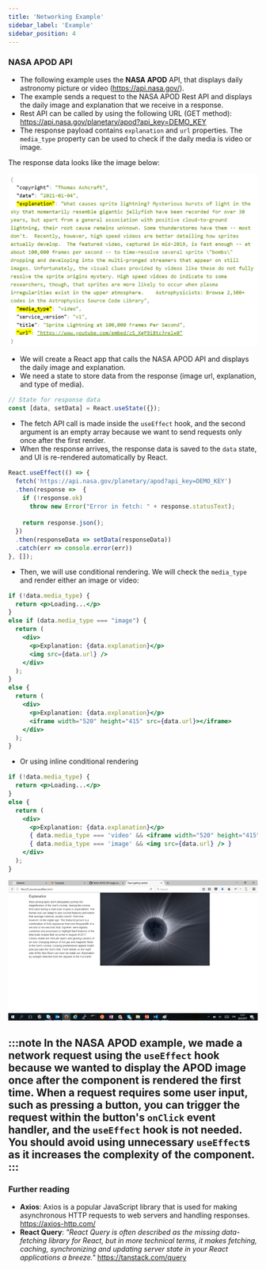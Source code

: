 ```yaml
---
title: 'Networking Example'
sidebar_label: 'Example'
sidebar_position: 4
---
```

### NASA APOD API
- The following example uses the **NASA APOD** API, that displays daily astronomy picture or video (https://api.nasa.gov/).
- The example sends a request to the NASA APOD Rest API and displays the daily image and explanation that we receive in a response.
- Rest API can be called by using the following URL (GET method):
https://api.nasa.gov/planetary/apod?api_key=DEMO_KEY
- The response payload contains `explanation` and `url` properties. The `media_type` property can be used to check if the daily media is video or image.

The response data looks like the image below:

![Nasa API response](./img/nasa1.png)

- We will create a React app that calls the NASA APOD API and displays the daily image and explanation.
- We need a state to store data from the response (image url, explanation, and type of media).
```js
// State for response data
const [data, setData] = React.useState({});
```

- The fetch API call is made inside the `useEffect` hook, and the second argument is an empty array because we want to send requests only once after the first render.
- When the response arrives, the response data is saved to the `data` state, and UI is re-rendered automatically by React.
```js
React.useEffect(() => {
  fetch('https://api.nasa.gov/planetary/apod?api_key=DEMO_KEY')
  .then(response =>  { 
    if (!response.ok)
      throw new Error("Error in fetch: " + response.statusText);  
    
    return response.json();
  })
  .then(responseData => setData(responseData))
  .catch(err => console.error(err))
}, []);
```
- Then, we will use conditional rendering. We will check the `media_type` and render either an image or video:
```jsx
if (!data.media_type) {
  return <p>Loading...</p>
}
else if (data.media_type === "image") {
  return (
    <div>
      <p>Explanation: {data.explanation}</p>
      <img src={data.url} />
    </div>
  );
}
else {
  return (
    <div>
      <p>Explanation: {data.explanation}</p>
      <iframe width="520" height="415" src={data.url}></iframe>
    </div>
  );
}
```
- Or using inline conditional rendering
```jsx
if (!data.media_type) {
  return <p>Loading...</p>
}
else {
  return (
    <div>
      <p>Explanation: {data.explanation}</p>
      { data.media_type === 'video' && <iframe width="520" height="415" src={data.url}></iframe> }          
      { data.media_type === 'image' && <img src={data.url} /> }
    </div>
  );
}
```
![Nasa API example](./img/nasa2.png)

:::note
In the NASA APOD example, we made a network request using the `useEffect` hook because we wanted to display the APOD image once after the component is rendered the first time. When a request requires some user input, such as pressing a button, you can trigger the request within the button's `onClick` event handler, and the `useEffect` hook is not needed. You should avoid using unnecessary `useEffect`s as it increases the complexity of the component.
:::
---
### Further reading
- **Axios**: Axios is a popular JavaScript library that is used for making asynchronous HTTP requests to web servers and handling responses. https://axios-http.com/
- **React Query**: *"React Query is often described as the missing data-fetching library for React, but in more technical terms, it makes fetching, caching, synchronizing and updating server state in your React applications a breeze."* 
https://tanstack.com/query
